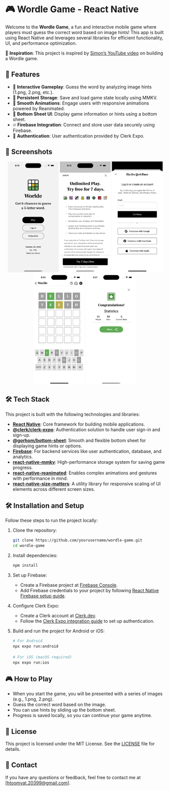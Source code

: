 # 🎮 Wordle Game - React Native

Welcome to the **Wordle Game**, a fun and interactive mobile game where players must guess the correct word based on image hints! This app is built using React Native and leverages several libraries for efficient functionality, UI, and performance optimization.

🔗 **Inspiration**: This project is inspired by [Simon’s YouTube video](https://www.youtube.com/watch?v=pTonpjmKtiE) on building a Wordle game.

## 🚀 Features

- 🧩 **Interactive Gameplay**: Guess the word by analyzing image hints (1.png, 2.png, etc.).
- 💾 **Persistent Storage**: Save and load game state locally using MMKV.
- 💫 **Smooth Animations**: Engage users with responsive animations powered by Reanimated.
- 📜 **Bottom Sheet UI**: Display game information or hints using a bottom sheet.
- 🔥 **Firebase Integration**: Connect and store user data securely using Firebase.
- 🔑 **Authentication**: User authentication provided by Clerk Expo.

## 📱 Screenshots

<p align="center">
  <img src="./assets/images/1.png" alt="Login Screen" width="160"/>
  <img src="./assets/images/2.png" alt="Card List Screen" width="160"/>
  <img src="./assets/images/3.png" alt="Filter and Search Screen" width="160"/>
  <img src="./assets/images/4.png" alt="Card Detail Screen" width="160"/>
  <img src="./assets/images/5.png" alt="Collections Screen" width="160"/>
</p>

## 🛠️ Tech Stack

This project is built with the following technologies and libraries:

- **[React Native](https://reactnative.dev/)**: Core framework for building mobile applications.
- **[@clerk/clerk-expo](https://clerk.dev/docs/expo)**: Authentication solution to handle user sign-in and sign-up.
- **[@gorhom/bottom-sheet](https://gorhom.github.io/react-native-bottom-sheet)**: Smooth and flexible bottom sheet for displaying game hints or options.
- **[Firebase](https://firebase.google.com/)**: For backend services like user authentication, database, and analytics.
- **[react-native-mmkv](https://github.com/mrousavy/react-native-mmkv)**: High-performance storage system for saving game progress.
- **[react-native-reanimated](https://docs.swmansion.com/react-native-reanimated/)**: Enables complex animations and gestures with performance in mind.
- **[react-native-size-matters](https://github.com/nirsky/react-native-size-matters)**: A utility library for responsive scaling of UI elements across different screen sizes.

## 🛠️ Installation and Setup

Follow these steps to run the project locally:

1. Clone the repository:

   ```bash
   git clone https://github.com/yourusername/wordle-game.git
   cd wordle-game
   ```

2. Install dependencies:

   ```bash
   npm install
   ```

3. Set up Firebase:

   - Create a Firebase project at [Firebase Console](https://console.firebase.google.com/).
   - Add Firebase credentials to your project by following [React Native Firebase setup guide](https://rnfirebase.io/).

4. Configure Clerk Expo:

   - Create a Clerk account at [Clerk.dev](https://clerk.dev/).
   - Follow the [Clerk Expo integration guide](https://clerk.dev/docs/expo) to set up authentication.

5. Build and run the project for Android or iOS:

   ```bash
   # For Android
   npx expo run:android

   # For iOS (macOS required)
   npx expo run:ios
   ```

## 🎮 How to Play

- When you start the game, you will be presented with a series of images (e.g., 1.png, 2.png).
- Guess the correct word based on the image.
- You can use hints by sliding up the bottom sheet.
- Progress is saved locally, so you can continue your game anytime.

## 📝 License

This project is licensed under the MIT License. See the [LICENSE](./LICENSE) file for details.

## 📧 Contact

If you have any questions or feedback, feel free to contact me at [htoomyat.20399@gmail.com].

